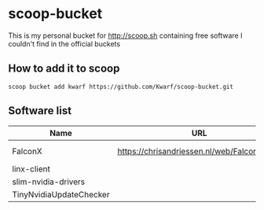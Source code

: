 # scoop-bucket
This is my personal bucket for http://scoop.sh containing free software I couldn't find in the official buckets

## How to add it to scoop
```
scoop bucket add kwarf https://github.com/Kwarf/scoop-bucket.git
```

## Software list
| Name                    | URL                                         | Repo                                                   | License |
|-------------------------|---------------------------------------------|--------------------------------------------------------|---------|
| FalconX                 | https://chrisandriessen.nl/web/FalconX.html | https://github.com/ChrisAnd1998/FalconX-Center-Taskbar | MIT     |
| linx-client             |                                             | https://github.com/andreimarcu/linx-client             | GPLv3   |
| slim-nvidia-drivers     |                                             | https://github.com/XhmikosR/slim-nvidia-drivers        | MIT     |
| TinyNvidiaUpdateChecker |                                             | https://github.com/ElPumpo/TinyNvidiaUpdateChecker     | GPLv3   |
